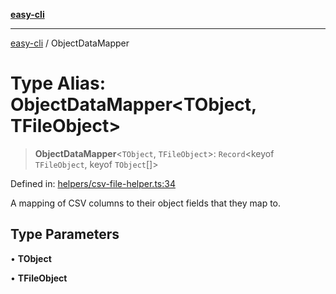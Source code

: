 [**easy-cli**](../README.md)

***

[easy-cli](../globals.md) / ObjectDataMapper

# Type Alias: ObjectDataMapper\<TObject, TFileObject\>

> **ObjectDataMapper**\<`TObject`, `TFileObject`\>: `Record`\<keyof `TFileObject`, keyof `TObject`[]\>

Defined in: [helpers/csv-file-helper.ts:34](https://github.com/patrickeaton/easy-cli/blob/273fbeda7c9fba29e0eebd0183c0f5c4b12461f3/src/helpers/csv-file-helper.ts#L34)

A mapping of CSV columns to their object fields that they map to.

## Type Parameters

• **TObject**

• **TFileObject**
